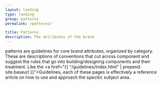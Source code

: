 ```yaml
---
layout: landing
type: landing
group: patterns
permalink: /patterns/

title: Patterns
description: The attributes of the brand
---
```


patterns are guidelines for core brand attributes, organized by category. These are descriptions of conventions that cut across component and suggest the rules that go into building/designing components and their treatment. Like the <a href="{{ "/guidelines/index.html" | prepend: site.baseurl }}">Guidelines</a>, each of these pages is effectively a reference article on how to use and approach the specitic subject area.
